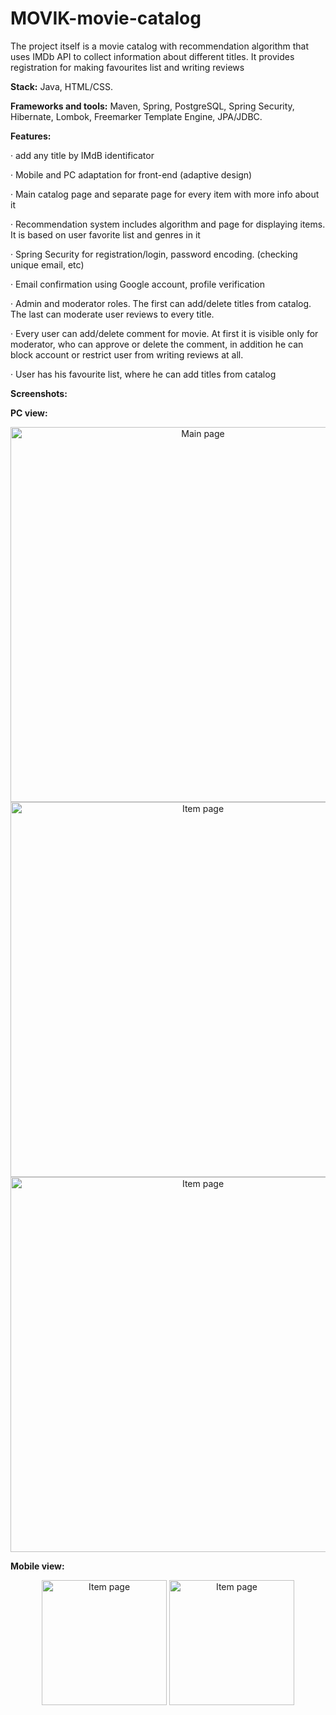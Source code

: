 # MOVIK-movie-catalog
The project itself is a movie catalog with recommendation algorithm that uses IMDb API to collect information about different titles. It provides registration for making favourites list and writing reviews

<b>Stack:</b> Java, HTML/CSS.

<b>Frameworks and tools:</b> Maven, Spring, PostgreSQL, Spring Security, Hibernate, Lombok, Freemarker Template Engine, JPA/JDBC.

<b>Features:</b>

· add any title by IMdB identificator

· Mobile and PC adaptation for front-end (adaptive design)

· Main catalog page and separate page for every item with more info about it

· Recommendation system includes algorithm and page for displaying items. It is based on user favorite list and genres in it

· Spring Security for registration/login, password encoding. (checking unique email, etc)

· Email confirmation using Google account, profile verification

· Admin and moderator roles. The first can add/delete titles from catalog. The last can moderate user reviews to every title.

· Every user can add/delete comment for movie. At first it is visible only for moderator, who can approve or delete the comment, in addition he can block account or restrict user from writing reviews at all.

· User has his favourite list, where he can add titles from catalog

<b>Screenshots:</b>
<p><b>PC view:</b></p>
<p align="center">
  <img src="https://user-images.githubusercontent.com/50303118/148396098-df08a6f1-675c-4410-825a-16cfd846872f.png" width="600px" alt="Main page">
  <img src="https://user-images.githubusercontent.com/50303118/148396485-c03c5ac4-765a-43d4-9385-a194fb549348.png" width="600px" alt="Item page">
  <img src="https://user-images.githubusercontent.com/50303118/148397126-01ea4c3b-c83d-41dc-8111-925d1109acf2.png" width="600px" alt="Item page">
</p>
<p><b>Mobile view:</b></p>
<p align="center">
  <img src="https://user-images.githubusercontent.com/50303118/148397311-fe22fe4d-8790-4366-9a86-d7f1e3b78858.jpg" width="200px" alt="Item page">
  <img src="https://user-images.githubusercontent.com/50303118/148397318-764c8948-341e-45d5-97f7-0fc4eaf04864.png" width="200px" alt="Item page">
</p>



